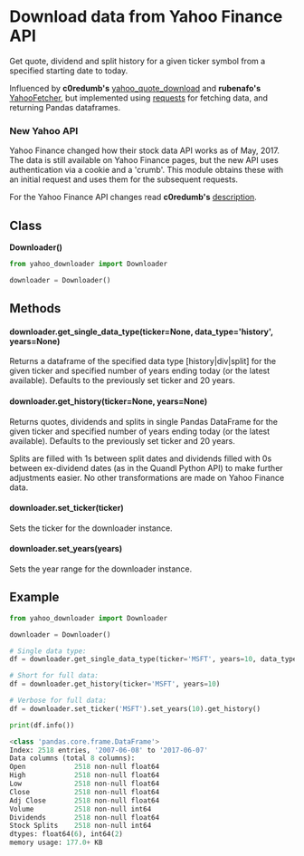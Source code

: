 # Download data from Yahoo Finance API

Get quote, dividend and split history for a given ticker symbol from a specified starting date to today.

Influenced by __c0redumb's__ [yahoo_quote_download](https://github.com/c0redumb/yahoo_quote_download) and __rubenafo's__ [YahooFetcher](https://github.com/rubenafo/YahooFetcher), but implemented using [requests](http://docs.python-requests.org/en/master/) for fetching data, and returning Pandas dataframes.

### New Yahoo API
Yahoo Finance changed how their stock data API works as of May, 2017. The data is still available on Yahoo Finance pages, but the new API uses authentication via a cookie and a 'crumb'. This module obtains these with an initial request and uses them for the subsequent requests.

For the Yahoo Finance API changes read __c0redumb's__ [description](https://github.com/c0redumb/yahoo_quote_download).

## Class

__Downloader()__

``` python
from yahoo_downloader import Downloader

downloader = Downloader()

```

## Methods

#### downloader.get_single_data_type(ticker=None, data_type='history', years=None)

Returns a dataframe of the specified data type [history|div|split] for the given ticker and specified number of years ending today (or the latest available). Defaults to the previously set ticker and 20 years.

#### downloader.get_history(ticker=None, years=None)

Returns quotes, dividends and splits in single Pandas DataFrame for the given ticker and specified number of years ending today (or the latest available). Defaults to the previously set ticker and 20 years.

Splits are filled with 1s between split dates and dividends filled with 0s between ex-dividend dates (as in the Quandl Python API) to make further adjustments easier. No other transformations are made on Yahoo Finance data.

#### downloader.set_ticker(ticker)

Sets the ticker for the downloader instance.

#### downloader.set_years(years)

Sets the year range for the downloader instance.

## Example

``` python
from yahoo_downloader import Downloader

downloader = Downloader()

# Single data type:
df = downloader.get_single_data_type(ticker='MSFT', years=10, data_type='div')

# Short for full data:
df = downloader.get_history(ticker='MSFT', years=10)

# Verbose for full data:
df = downloader.set_ticker('MSFT').set_years(10).get_history()

print(df.info())

<class 'pandas.core.frame.DataFrame'>
Index: 2518 entries, '2007-06-08' to '2017-06-07'
Data columns (total 8 columns):
Open            2518 non-null float64
High            2518 non-null float64
Low             2518 non-null float64
Close           2518 non-null float64
Adj Close       2518 non-null float64
Volume          2518 non-null int64
Dividends       2518 non-null float64
Stock Splits    2518 non-null int64
dtypes: float64(6), int64(2)
memory usage: 177.0+ KB
```
